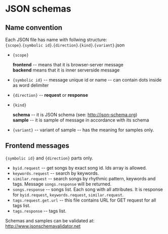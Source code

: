 # JSON schemas
## Name convention
Each JSON file has name with follwing structure:  
    `{scope}`.`{symbolic id}`.`{direction}`.`{kind}`.`{variant}`.json
- `{scope}`

  __frontend__ -- means that it is browser-server message  
  __backend__ means that it is inner serverside message  
- `{symbolic id}` -- message unique id or name -- can contain dots inside as word delimiter
- `{direction}` -- __request__ or __response__
- `{kind}`
  
  __schema__ -- it is JSON schema (see: http://json-schema.org)  
  __sample__ -- it is sample of message in accordance with its schema  
- `{variant}` -- variant of sample -- has the meaning for samples only.

## Frontend messages
`{symbolic id}` and `{direction}` parts only. 
- `byid.request` -- get songs by exact song id. Ids array is allowed.
- `keywords.request` -- search by keywords.
- `similar.request` -- search songs by rhythmic pattern, keywords and tags. Message `songs.response` will be returned.
- `songs.response` -- songs list. Each song with all attributes. It is response for `byid.request`, `keywords.request`, `similar.request`.
- `tags.request.get.url` -- this file contains URL for GET request for all tags list.
- `tags.response` -- tags list.

Schemas and samples can be validated at: http://www.jsonschemavalidator.net
